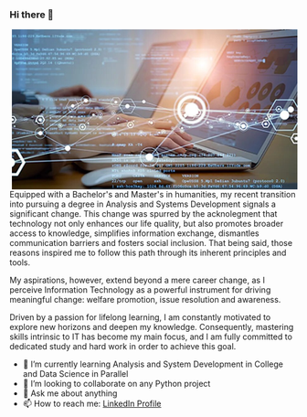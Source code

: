 ### Hi there 👋

<img align="right" width="500" src="https://github.com/VitorCamposAds/Imagem/raw/main/imagem%20github.jpg">

Equipped with a Bachelor's and Master's in humanities, my recent transition into pursuing a degree in Analysis and Systems Development signals a significant change. This change was spurred by the acknolegment that technology not only enhances our life quality, but also promotes broader access to knowledge, simplifies information exchange, dismantles communication barriers and fosters social inclusion. That being said, those reasons inspired me to follow this path through its inherent principles and tools.

My aspirations, however, extend beyond a mere career change, as I perceive Information Technology as a powerful instrument for driving meaningful change:  welfare promotion, issue resolution and awareness.

Driven by a passion for lifelong learning, I am constantly motivated to explore new horizons and deepen my knowledge. Consequently, mastering skills intrinsic to IT has become my main focus, and I am fully committed to dedicated study and hard work in order to achieve this goal.

- 🌱 I’m currently learning Analysis and System Development in College and Data Science in Parallel
- 👯 I’m looking to collaborate on any Python project
- 💬 Ask me about anything
- 📫 How to reach me: [LinkedIn Profile](https://www.linkedin.com/in/vitor-campos-0b096122a)
